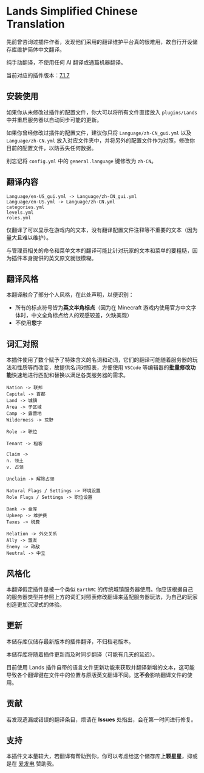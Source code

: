 # Lands Simplified Chinese Translation

先前曾咨询过插件作者，发现他们采用的翻译维护平台真的很难用，故自行开设储存库维护简体中文翻译。

纯手动翻译，不使用任何 AI 翻译或通篇机器翻译。

当前对应的插件版本：[7.1.7](https://www.spigotmc.org/resources/lands-%E2%AD%95-land-claim-plugin-%E2%9C%85-grief-prevention-protection-gui-management-nations-wars-1-20-support.53313/updates)

## 安装使用

如果你从未修改过插件的配置文件，你大可以将所有文件直接放入 `plugins/Lands` 中并重启服务器以自动同步可能的更新。

如果你曾经修改过插件的配置文件，建议你只将 `Language/zh-CN_gui.yml` 以及 `Language/zh-CN.yml` 放入对应文件夹中，并将另外的配置文件作为对照，修改你目前的配置文件，以防丢失任何数据。

别忘记将 `config.yml` 中的 `general.language` 键修改为 `zh-CN`。

## 翻译内容

```
Language/en-US_gui.yml -> Language/zh-CN_gui.yml
Language/en-US.yml -> Language/zh-CN.yml
categories.yml
levels.yml
roles.yml
```

仅翻译了可以显示在游戏内的文本，没有翻译配置文件注释等不重要的文本（因为量大且难以维护）。

与管理员相关的命令和菜单文本的翻译可能比针对玩家的文本和菜单的要粗糙，因为插件本身提供的英文原文就很模糊。

## 翻译风格

本翻译融合了部分个人风格，在此处声明，以便识别：

- 所有的标点符号皆为**英文半角标点**（因为在 Minecraft 游戏内使用官方中文字体时，中文全角标点给人的观感较差，欠缺美观）
- 不使用**您**字

## 词汇对照

本插件使用了数个赋予了特殊含义的名词和动词，它们的翻译可能随着服务器的玩法和性质等而改变，故提供名词对照表，方便使用 `VSCode` 等编辑器的**批量修改功能**快速地进行匹配和替换以满足各类服务器的需求。

```
Nation -> 联邦
Capital -> 首都
Land -> 城镇
Area -> 子区域
Camp -> 露营地
Wilderness -> 荒野

Role -> 职位

Tenant -> 租客

Claim -> 
n. 领土
v. 占领

Unclaim -> 解除占领

Natural Flags / Settings -> 环境设置
Role Flags / Settings -> 职位设置

Bank -> 金库
Upkeep -> 维护费
Taxes -> 税费

Relation -> 外交关系
Ally -> 盟友
Enemy -> 政敌
Neutral -> 中立
```

## 风格化

本翻译假定插件是被一个类似 `EarthMC` 的传统城镇服务器使用。你应该根据自己的服务器类型并参照上方的词汇对照表修改翻译来适配服务器玩法，为自己的玩家创造更加沉浸式的体验。

## 更新

本储存库仅储存最新版本的插件翻译，不归档老版本。

本储存库将随着插件更新而及时同步翻译（可能有几天的延迟）。

目前使用 Lands 插件自带的语言文件更新功能来获取并翻译新增的文本，这可能导致各个翻译键在文件中的位置与原版英文翻译不同。这**不会**影响翻译文件的使用。

## 贡献

若发现遗漏或错误的翻译条目，烦请在 **Issues** 处指出，会在第一时间进行修复。

## 支持

本插件文本量较大，若翻译有帮助到你，你可以考虑给这个储存库**上颗星星**，抑或是在 [爱发电](https://afdian.net/a/ForestRealm) 赞助我。